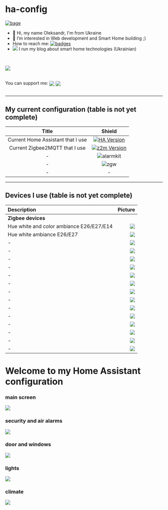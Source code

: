 <!-- Shield -->
[ha-version-shield]: https://img.shields.io/badge/Home%20Assistant-2022.7.7-blue.svg
[maintenance-shield]: https://img.shields.io/maintenance/yes/2022.svg
[z2m-shield]: https://img.shields.io/badge/zigbee2mqtt-1.27.0.1-yellow.svg
[ring-alarm-shield]: https://img.shields.io/badge/Security%20Kit-Ring-blue.svg
[zgw-shield]: https://img.shields.io/badge/ZigStar%20-LAN%20GW-green.svg

<!-- Links -->

[home-assistant]: https://home-assistant.io
[z2m-link]: https://www.zigbee2mqtt.io/
[smarthome]: https://github.com/risozhor/ha-config
[smarthomes]: https://github.com/risozhor?tab=repositories&q=ha-config


# ha-config

[![bage][last-commit]][goto]

[last-commit]: https://img.shields.io/github/last-commit/risozhor/ha-config?style=for-the-badge
[goto]: https://www.smarty.ninja/

- 👋 Hi, my name Oleksandr, I'm from Ukraine
- 👀 I’m interested in Web development and Smart Home building ;)
- How to reach me: [![badges](https://badges.aleen42.com/src/telegram.svg)](https://t.me/risozhor) 
- [<img src="git/favicon.ico" style="margin-top: -18px;" />][goto] I run my blog about smart home technologies (Ukrainian)
<br>

[<img src="git/sn_logo.png"  />][goto]

 
<br>
You can support me:
<a href="https://www.buymeacoffee.com/Smarty.Ninja" target="_blank"><img align="center" src="https://badges.aleen42.com/src/buymeacoffee.svg" /></a> <a href="https://www.paypal.com/donate/?hosted_button_id=VWMGGY5S8LNCW" target="_blank"><img align="center" src="https://badges.aleen42.com/src/paypal.svg" /></a>
<br><br>

---
## My current configuration (table is not yet complete)

| Title | Shield |
|:---:|:---:|
| Current Home Assistant that I use | [![HA Version][ha-version-shield]][home-assistant] |
| Current Zigbee2MQTT that I use | [![z2m Version][z2m-shield]][z2m-link] |
| - | ![alarmkit][ring-alarm-shield] |
| - | ![zgw][zgw-shield] |
| - | - |

---
## Devices I use (table is not yet complete)
| Description | Picture |
|:---|---:|
| **Zigbee devices** |
| Hue white and color ambiance E26/E27/E14 | <img src="git/devices/9290012573A.jpg"/> |
| Hue white ambiance E26/E27 | <img src="git/devices/9290022169.jpg"/> |
| - | <img src="git/devices/9290022169.jpg"/> |
| - | <img src="git/devices/Aqara door & window contact sensor.jpg"/> |
| - | <img src="git/devices/Aqara Opple switch 2 bands.jpg"/> |
| - | <img src="git/devices/Aqara single key wireless wall switch.jpg"/> |
| - | <img src="git/devices/BASICZBR3.jpg"/> |
| - | <img src="git/devices/Gledopto GL-C-007-1ID.jpg"/> |
| - | <img src="git/devices/Mi power plug ZigBee EU.jpg"/> |
| - | <img src="git/devices/MiJia door & window contact sensor.jpg"/> |
| - | <img src="git/devices/RTCGQ01LM.jpg"/> |
| - | <img src="git/devices/SmartThingsMotion sensor (2018 model).jpg"/> |
| - | <img src="git/devices/tuya-smart-zigbee-2ch-relay-module.png"/> |
| - | <img src="git/devices/WXKG01LM.jpg"/> |
| - | <img src="git/devices/xiaomi honeywell fire detector.png"/> |
| - | <img src="git/devices/Zigbee smart energy meter DDS238-2 Zigbee.jpg"/> |




# Welcome to my Home Assistant configuration

### main screen
<img src="git/screen 1.png"  />

### security and air alarms
<img src="git/screen 2.png" />

### door and windows
<img src="git/screen 3.png" />

### lights
<img src="git/screen 4.png" />

### climate
<img src="git/screen 10.gif" />
